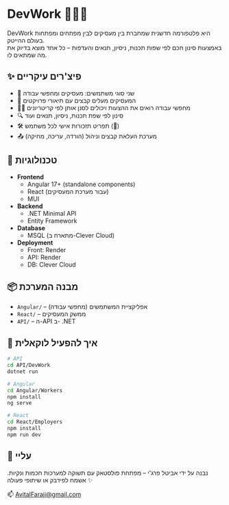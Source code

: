 # DevWork 💼👩‍💻

DevWork היא פלטפורמה חדשנית שמחברת בין מעסיקים לבין מפתחים ומפתחות בעולם ההייטק.  
באמצעות סינון חכם לפי שפות תכנות, ניסיון, תנאים והעדפות – כל אחד מוצא בדיוק את מה שמתאים לו.

## ✨ פיצ'רים עיקריים

- 👔 שני סוגי משתמשים: מעסיקים ומחפשי עבודה
- 📄 המעסיקים מעלים קבצים עם תיאורי פרויקטים
- 🧑‍💻 מחפשי עבודה רואים את ההצעות ויכולים לסנן אותן לפי קריטריונים
- 🔍 סינון לפי שפת תכנות, ניסיון, תנאים ועוד
- 🛠️ תפריט תזכורות אישי לכל משתמש (🔔)
- 📤 מערכת העלאת קבצים וניהול (הורדה, עריכה, מחיקה)

## 🧱 טכנולוגיות

- **Frontend**  
  - Angular 17+ (standalone components)
  - React (עבור מערכת המעסיקים)
  - MUI  
- **Backend**  
  - .NET Minimal API  
  - Entity Framework  
- **Database**  
  - MSQL (מתארח ב-Clever Cloud)
- **Deployment**  
  - Front: Render  
  - API: Render  
  - DB: Clever Cloud  

## 📦 מבנה המערכת

- `Angular/` – אפליקציית המשתמשים (מחפשי עבודה)
- `React/` – ממשק המעסיקים
- `API/` – ה-API ב- .NET


## 🚀 איך להפעיל לוקאלית

```bash
# API
cd API/DevWork
dotnet run

# Angular
cd Angular/Workers
npm install
ng serve

# React
cd React/Employers
npm install
npm run dev

```

## 🙋 עליי

נבנה על ידי אביטל פרג'י – מפתחת פולסטאק עם תשוקה למערכות חכמות ונקיות.
אשמח לפידבק או שיתופי פעולה ✨

📫 AvitalFaraji@gmail.com 
